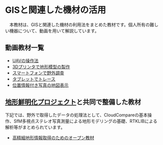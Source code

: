 # GISと関連した機材の活用
　本教材は、GISと関連した機材の利用法をまとめた教材です。個人所有の難しい機器について、動画を用いて解説しています。

## 動画教材一覧

- [UAVの操作法](./uav/uav.md)
- [3Dプリンタで地形模型の製作](./3dprinter/3dprinter.md)
- [スマートフォンで野外調査](./mobile/mobile.md)
- [タブレットでトレース](./tablet/tablet.md)
- [位置情報付き写真の地図表示](./camera/camera.md)

## [地形鮮明化プロジェクト](http://hdtopography.blogspot.com/)と共同で整備した教材
下記では、野外で取得したデータの処理法として、CloudCompareの基本操作、SfM多視点ステレオ写真測量による地形モデリングの基礎、RTKLIBによる解析等がまとめられています。

- [高精細地形情報取得のためのオープン教材](https://hdtopography.github.io/learning/book/)

[利用規約]:../../../policy.md
[その他のライセンスについて]:../../license.md
